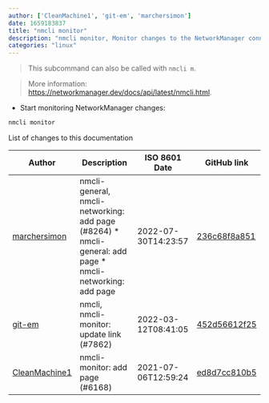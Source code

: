 ```yaml
---
author: ['CleanMachine1', 'git-em', 'marchersimon']
date: 1659183837
title: "nmcli monitor"
description: "nmcli monitor, Monitor changes to the NetworkManager connection status."
categories: "linux"
---
```

> This subcommand can also be called with `nmcli m`.

> More information: <https://networkmanager.dev/docs/api/latest/nmcli.html>.

- Start monitoring NetworkManager changes:

```bash
nmcli monitor
```
List of changes to this documentation


Author | Description | ISO 8601 Date | GitHub link
------|-----|-----|-----
[marchersimon](mailto:50295997+marchersimon@users.noreply.github.com) | nmcli-general, nmcli-networking: add page (#8264) * nmcli-general: add page * nmcli-networking: add page | 2022-07-30T14:23:57 | [236c68f8a851](https://github.com/tldr-pages/tldr/commit/236c68f8a8518255b7ca43f17ebe6390430cf853)
[git-em](mailto:56173216+git-em@users.noreply.github.com) | nmcli, nmcli-monitor: update link (#7862) | 2022-03-12T08:41:05 | [452d56612f25](https://github.com/tldr-pages/tldr/commit/452d56612f25e6ad801e9689dc2e47e00eb10fec)
[CleanMachine1](mailto:78213164+CleanMachine1@users.noreply.github.com) | nmcli-monitor: add page (#6168) | 2021-07-06T12:59:24 | [ed8d7cc810b5](https://github.com/tldr-pages/tldr/commit/ed8d7cc810b51dee37d9bff55eedb533312257f7)

